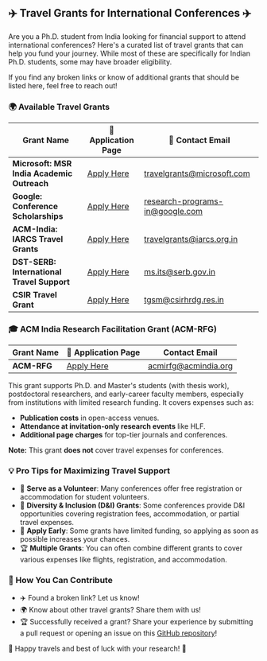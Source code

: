 ## ✈️ Travel Grants for International Conferences ✈️

Are you a Ph.D. student from India looking for financial support to attend international conferences? Here's a curated list of travel grants that can help you fund your journey. While most of these are specifically for Indian Ph.D. students, some may have broader eligibility.

If you find any broken links or know of additional grants that should be listed here, feel free to reach out!

### 🌍 Available Travel Grants

| **Grant Name**                             | 📄 **Application Page**                                                                             | 📧 **Contact Email**                                                      |
| ------------------------------------------ | --------------------------------------------------------------------------------------------------- | ------------------------------------------------------------------------- |
| **Microsoft: MSR India Academic Outreach** | [Apply Here](https://www.microsoft.com/en-us/research/academic-program/academic-outreach/)       | [travelgrants@microsoft.com](mailto:travelgrants@microsoft.com)           |
| **Google: Conference Scholarships**        | [Apply Here](https://buildyourfuture.withgoogle.com/scholarships/google-conference-scholarships) | [research-programs-in@google.com](mailto:research-programs-in@google.com) |
| **ACM-India: IARCS Travel Grants**         | [Apply Here](https://www.iarcs.org.in/activities/grants.php)                                     | [travelgrants@iarcs.org.in](mailto:travelgrants@iarcs.org.in)             |
| **DST-SERB: International Travel Support** | [Apply Here](https://www.serbonline.in/SERB/its)                                                 | [ms.its@serb.gov.in](mailto:ms.its@serb.gov.in)                           |
| **CSIR Travel Grant**                      | [Apply Here](https://csirhrdg.res.in/Home/Index/1/InPage/51/14)                                  | [tgsm@csirhrdg.res.in](mailto:tgsm@csirhrdg.res.in)                       |

### 🎓 ACM India Research Facilitation Grant (ACM-RFG)

| **Grant Name**                                      | 📄 **Application Page**                                                     |  **Contact Email**                                                            |
| ----------- | --------------------------------------------------------------------------- | ------------------------------------------------------------------------------- |
| **ACM-RFG** | [Apply Here](https://india.acm.org/research/research-facilitation-grant) | [acmirfg@acmindia.org](acmirfg@acmindia.org) |

This grant supports Ph.D. and Master's students (with thesis work), postdoctoral researchers, and early-career faculty members, especially from institutions with limited research funding. It covers expenses such as:
- **Publication costs** in open-access venues.
- **Attendance at invitation-only research events** like HLF.
- **Additional page charges** for top-tier journals and conferences.

**Note:** This grant **does not** cover travel expenses for conferences.

### 💡 Pro Tips for Maximizing Travel Support

- 🤝 **Serve as a Volunteer**: Many conferences offer free registration or accommodation for student volunteers.
- 🌈 **Diversity & Inclusion (D&I) Grants**: Some conferences provide D&I opportunities covering registration fees, accommodation, or partial travel expenses.
- 🎯 **Apply Early**: Some grants have limited funding, so applying as soon as possible increases your chances.
- 🏆 **Multiple Grants**: You can often combine different grants to cover various expenses like flights, registration, and accommodation.

### 🛫 How You Can Contribute

- ✈️ Found a broken link? Let us know!
- 🌍 Know about other travel grants? Share them with us!
- 🏆 Successfully received a grant? Share your experience by submitting a pull request or opening an issue on this [GitHub repository](https://github.com/AdhyaSuman/International_Travel_Grants/)!

🌟 Happy travels and best of luck with your research! 🌟

